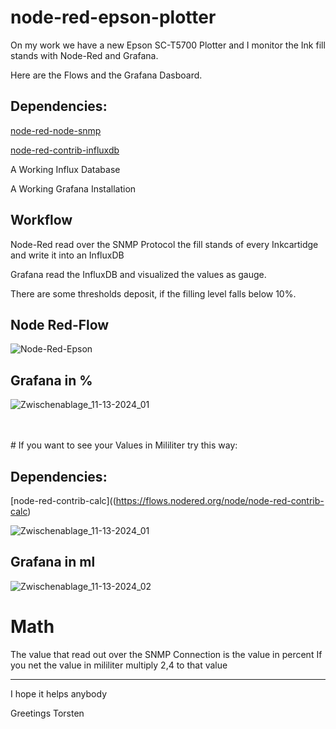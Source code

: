# node-red-epson-plotter

On my work we have a new Epson SC-T5700 Plotter and I monitor the Ink fill stands with
Node-Red and Grafana.

Here are the Flows and the Grafana Dasboard.

## Dependencies:

[node-red-node-snmp](https://flows.nodered.org/node/node-red-node-snmp)

[node-red-contrib-influxdb](https://flows.nodered.org/node/node-red-contrib-influxdb)

A Working Influx Database

A Working Grafana Installation

## Workflow

Node-Red read over the SNMP Protocol the fill stands of every Inkcartidge and write it into an InfluxDB

Grafana read the InfluxDB and visualized the values as gauge. 

There are some thresholds deposit, if the filling level falls below 10%.


## Node Red-Flow

![Node-Red-Epson](https://github.com/user-attachments/assets/a5f746a0-a818-4cb1-9c09-b6b5404535aa)

## Grafana in %
![Zwischenablage_11-13-2024_01](https://github.com/user-attachments/assets/a5ae9fdc-a14a-4b61-a3c7-debc4fe15ffd)

<br>
<br>
# If you want to see your Values in Mililiter try this way:

## Dependencies:

[node-red-contrib-calc]((https://flows.nodered.org/node/node-red-contrib-calc)

![Zwischenablage_11-13-2024_01](https://github.com/user-attachments/assets/43b716f7-ed5e-4270-8b29-d08e52d33dda)

## Grafana in ml

![Zwischenablage_11-13-2024_02](https://github.com/user-attachments/assets/53aa3cdc-b20c-4762-9a34-00a5f1da63e2)

# Math

The value that read out over the SNMP Connection is the value in percent
If you net the value in mililiter multiply 2,4 to that value









-------------------------------------------

I hope it helps anybody

Greetings Torsten





